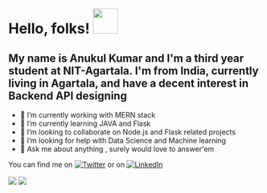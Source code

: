 <!-- ### I am [Anukul](https://drive.google.com/file/d/1GrncE-LrTObbN-lv5aQpjaZNsGDOVjny/view?usp=sharing), a web developer, profound with <strong>CSS3</strong> and <strong>MERN stack<strong/> and interested in Statistical learning and <strong>ML</strong> <br><hr/>

###

<br>[More about me](https://anukul-portfolio.netlify.app/)<br>

<img alt="GIF" src="https://media.giphy.com/media/jTNG3RF6EwbkpD4LZx/giphy.gif" /><br><br>

- 🔭 I’m currently working with MERN stack
- 🌱 I’m currently learning Vue.js and Python
- 👯 I’m looking to collaborate on web development
- 🤔 I’m looking for help with graphics designing and Machine learning
- 💬 Ask me about anything , surely would love to answer'em
- 📫 How to reach me: on any of the social media platforms
- ⚡ Fun fact: Flexbox rather than Grid
 -->
 # Hello, folks! <img src="https://media.giphy.com/media/Q7LHmoFwVP6Yc1swZs/giphy.gif" width="50px">
 ## My name is Anukul Kumar and I'm a third year student at NIT-Agartala. I'm from India, currently living in Agartala, and have a decent interest in Backend API designing


- 🔭 I’m currently working with MERN stack
- 🌱 I’m currently learning JAVA and Flask
- 👯 I’m looking to collaborate on Node.js and Flask related projects
- 🤔 I’m looking for help with Data Science and Machine learning
- 💬 Ask me about anything , surely would love to answer'em

 You can find me on [![Twitter][1.2]][1] or on [![LinkedIn][2.2]][2]
 <!-- Icons -->

[1.2]: http://i.imgur.com/wWzX9uB.png (twitter icon without padding)
[2.2]: https://raw.githubusercontent.com/MartinHeinz/MartinHeinz/master/linkedin-3-16.png (LinkedIn icon without padding)

<!-- Links to your social media accounts -->

[1]: https://twitter.com/AnukulK34195260
[2]: https://www.linkedin.com/in/anukul-kumar-51360519b/

 <a>
  <img align="center" src="https://github-readme-stats.vercel.app/api?username=anukulSingh&hide=contribs,prs&show_icons=true&theme=dark&hide_border=true" />
</a>
 <a>
  <img align="center" src="https://github-readme-stats.vercel.app/api/top-langs/?username=anukulSingh&langs_count=8&layout=compact&theme=dark&hide_border=true" />
</a>

<!--  [![Readme Card](https://github-readme-stats.vercel.app/api/pin/?username=anukulSingh&repo=github-readme-stats)] -->
<!-- Actual text -->

<!-- You can find me on [![Twitter][1.2]][1], or on [![LinkedIn][2.2]][2].
 -->
<!-- Icons -->

<!-- [1.2]: http://i.imgur.com/wWzX9uB.png (twitter icon without padding)
[2.2]: https://raw.githubusercontent.com/MartinHeinz/MartinHeinz/master/linkedin-3-16.png (LinkedIn icon without padding)

<!-- Links to your social media accounts -->

<!-- [1]: https://twitter.com/AnukulK34195260 -->
<!-- [2]: https://www.linkedin.com/in/anukul-kumar-51360519b/ -->
<!--  --> 
